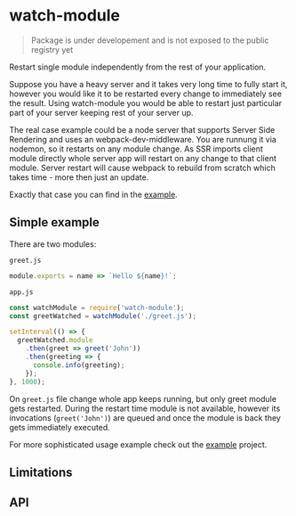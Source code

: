 # watch-module

> Package is under developement and is not exposed to the public registry yet

Restart single module independently from the rest of your application.

Suppose you have a heavy server and it takes very long time to fully
start it, however you would like it to be restarted every change to
immediately see the result. Using watch-module you would be able to
restart just particular part of your server keeping rest of your server
up.

The real case example could be a node server that supports
Server Side Rendering and uses an webpack-dev-middleware. You are runnung
it via nodemon, so it restarts on any module change. As SSR
imports client module directly whole server app will restart
on any change to that client module. Server restart will cause webpack
to rebuild from scratch which takes time - more then just an update.

Exactly that case you can find in the [example](example).

## Simple example

There are two modules:

`greet.js`
```js
module.exports = name => `Hello ${name}!`;
```

`app.js`
```js
const watchModule = require('watch-module');
const greetWatched = watchModule('./greet.js');

setInterval(() => {
  greetWatched.module
    .then(greet => greet('John'))
    .then(greeting => {
      console.info(greeting);
    });
}, 1000);
```

On `greet.js` file change whole app keeps running, but only greet module
gets restarted. During the restart time module is not available, however
its invocations (`greet('John')`) are queued and once the module is back
they gets immediately executed.

For more sophisticated usage example check out the [example](example) project.

## Limitations

## API


